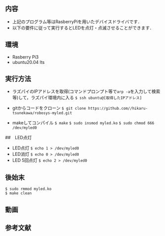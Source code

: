 ## 内容
* 上記のプログラム等はRasberryPiを用いたデバイスドライバです．
* 以下の要件に従って実行するとLEDを点灯・点滅させることができます．

## 環境
* Rasberry Pi3 
* ubuntu20.04 lts

## 実行方法

* ラズパイのIPアドレスを取得(コマンドプロンプト等で`arp -a`を入力して検索等)して，ラズパイ環境内に入る
`$ ssh ubuntu@[取得したIPアドレス] ` 

* gitからコードをクローン
`$ git clone https://github.com//hikaru-tsunekawa/robosys-myled.git`

* makeしてコンパイル
`$ make`
`$ sudo insmod myled.ko`
`$ sudo chmod 666 /dev/myled0`

##　LED点灯

* LED点灯
   `$ echo 1 > /dev/myled0`
* LED消灯
   `$ echo 0 > /dev/myled0`
* LED 5回点灯
   `$ echo 2 > /dev/myled0`

## 後始末
```
$ sudo rmmod myled.ko
$ make clean
```

## 動画

## 参考文献
